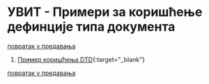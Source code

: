 # УВИТ - Примери за коришћење дефинције типа документа

[повратак у предавања](../README.md)

1. [Пример коришћења DTD](primer01.html){:target="_blank"}  

[повратак у предавања](../README.md)  
